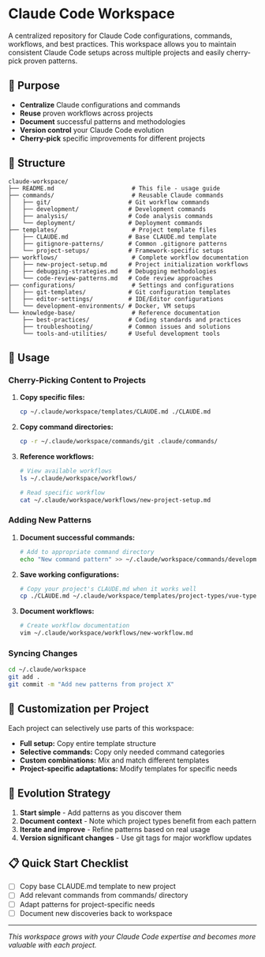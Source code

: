 # Claude Code Workspace

A centralized repository for Claude Code configurations, commands, workflows, and best practices. This workspace allows you to maintain consistent Claude Code setups across multiple projects and easily cherry-pick proven patterns.

## 🎯 Purpose

- **Centralize** Claude configurations and commands
- **Reuse** proven workflows across projects
- **Document** successful patterns and methodologies
- **Version control** your Claude Code evolution
- **Cherry-pick** specific improvements for different projects

## 📂 Structure

```
claude-workspace/
├── README.md                      # This file - usage guide
├── commands/                      # Reusable Claude commands
│   ├── git/                      # Git workflow commands
│   ├── development/              # Development commands
│   ├── analysis/                 # Code analysis commands
│   └── deployment/               # Deployment commands
├── templates/                     # Project template files
│   ├── CLAUDE.md                 # Base CLAUDE.md template
│   ├── gitignore-patterns/       # Common .gitignore patterns
│   └── project-setups/           # Framework-specific setups
├── workflows/                     # Complete workflow documentation
│   ├── new-project-setup.md      # Project initialization workflows
│   ├── debugging-strategies.md   # Debugging methodologies
│   └── code-review-patterns.md   # Code review approaches
├── configurations/                # Settings and configurations
│   ├── git-templates/            # Git configuration templates
│   ├── editor-settings/          # IDE/Editor configurations
│   └── development-environments/ # Docker, VM setups
└── knowledge-base/                # Reference documentation
    ├── best-practices/           # Coding standards and practices
    ├── troubleshooting/          # Common issues and solutions
    └── tools-and-utilities/      # Useful development tools
```

## 🚀 Usage

### Cherry-Picking Content to Projects

1. **Copy specific files:**
   ```bash
   cp ~/.claude/workspace/templates/CLAUDE.md ./CLAUDE.md
   ```

2. **Copy command directories:**
   ```bash
   cp -r ~/.claude/workspace/commands/git .claude/commands/
   ```

3. **Reference workflows:**
   ```bash
   # View available workflows
   ls ~/.claude/workspace/workflows/

   # Read specific workflow
   cat ~/.claude/workspace/workflows/new-project-setup.md
   ```

### Adding New Patterns

1. **Document successful commands:**
   ```bash
   # Add to appropriate command directory
   echo "New command pattern" >> ~/.claude/workspace/commands/development/new-pattern.md
   ```

2. **Save working configurations:**
   ```bash
   # Copy your project's CLAUDE.md when it works well
   cp ./CLAUDE.md ~/.claude/workspace/templates/project-types/vue-typescript.md
   ```

3. **Document workflows:**
   ```bash
   # Create workflow documentation
   vim ~/.claude/workspace/workflows/new-workflow.md
   ```

### Syncing Changes

```bash
cd ~/.claude/workspace
git add .
git commit -m "Add new patterns from project X"
```

## 🎨 Customization per Project

Each project can selectively use parts of this workspace:

- **Full setup:** Copy entire template structure
- **Selective commands:** Copy only needed command categories
- **Custom combinations:** Mix and match different templates
- **Project-specific adaptations:** Modify templates for specific needs

## 🔄 Evolution Strategy

1. **Start simple** - Add patterns as you discover them
2. **Document context** - Note which project types benefit from each pattern
3. **Iterate and improve** - Refine patterns based on real usage
4. **Version significant changes** - Use git tags for major workflow updates

## 📋 Quick Start Checklist

- [ ] Copy base CLAUDE.md template to new project
- [ ] Add relevant commands from commands/ directory
- [ ] Adapt patterns for project-specific needs
- [ ] Document new discoveries back to workspace

---

*This workspace grows with your Claude Code expertise and becomes more valuable with each project.*